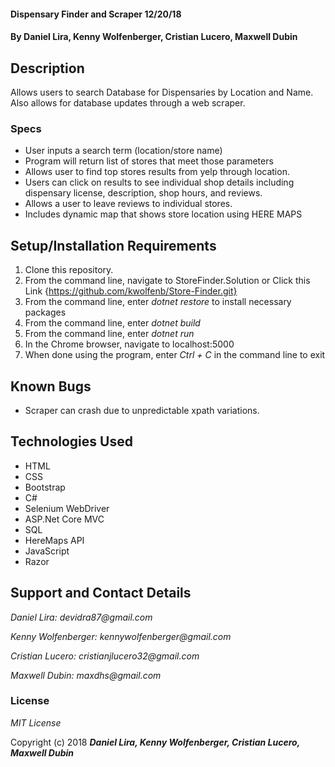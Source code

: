 #### Dispensary Finder and Scraper 12/20/18

#### By **Daniel Lira, Kenny Wolfenberger, Cristian Lucero, Maxwell Dubin**

## Description

Allows users to search Database for Dispensaries by Location and Name. Also allows for database updates through a web scraper.

### Specs

* User inputs a search term (location/store name)
* Program will return list of stores that meet those parameters
* Allows user to find top stores results from yelp through location.
* Users can click on results to see individual shop details including dispensary license, description, shop hours, and reviews. 
* Allows a user to leave reviews to individual stores.
* Includes dynamic map that shows store location using HERE MAPS

## Setup/Installation Requirements

1. Clone this repository.
2. From the command line, navigate to StoreFinder.Solution or Click this Link 
   {https://github.com/kwolfenb/Store-Finder.git}
3. From the command line, enter _dotnet restore_ to install necessary packages
4. From the command line, enter _dotnet build_
5. From the command line, enter _dotnet run_
6. In the Chrome browser, navigate to localhost:5000
7. When done using the program, enter _Ctrl + C_ in the command line to exit 

## Known Bugs
* Scraper can crash due to unpredictable xpath variations.

## Technologies Used
* HTML
* CSS
* Bootstrap
* C#
* Selenium WebDriver
* ASP.Net Core MVC
* SQL
* HereMaps API
* JavaScript
* Razor

## Support and Contact Details


_Daniel Lira: devidra87@gmail.com_

_Kenny Wolfenberger: kennywolfenberger@gmail.com_

_Cristian Lucero: cristianjlucero32@gmail.com_

_Maxwell Dubin: maxdhs@gmail.com_

### License

*MIT License*

Copyright (c) 2018 **_Daniel Lira, Kenny Wolfenberger, Cristian Lucero, Maxwell Dubin_**
